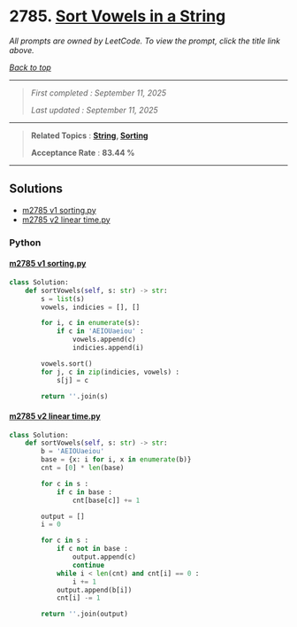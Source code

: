 # 2785. [Sort Vowels in a String](<https://leetcode.com/problems/sort-vowels-in-a-string>)

*All prompts are owned by LeetCode. To view the prompt, click the title link above.*

*[Back to top](<../README.md>)*

------

> *First completed : September 11, 2025*
>
> *Last updated : September 11, 2025*

------

> **Related Topics** : **[String](<by_topic/String.md>), [Sorting](<by_topic/Sorting.md>)**
>
> **Acceptance Rate** : **83.44 %**

------

## Solutions

- [m2785 v1 sorting.py](<../my-submissions/m2785 v1 sorting.py>)
- [m2785 v2 linear time.py](<../my-submissions/m2785 v2 linear time.py>)
### Python
#### [m2785 v1 sorting.py](<../my-submissions/m2785 v1 sorting.py>)
```Python
class Solution:
    def sortVowels(self, s: str) -> str:
        s = list(s)
        vowels, indicies = [], []

        for i, c in enumerate(s):
            if c in 'AEIOUaeiou' :
                vowels.append(c)
                indicies.append(i)

        vowels.sort()
        for j, c in zip(indicies, vowels) :
            s[j] = c

        return ''.join(s)
```

#### [m2785 v2 linear time.py](<../my-submissions/m2785 v2 linear time.py>)
```Python
class Solution:
    def sortVowels(self, s: str) -> str:
        b = 'AEIOUaeiou'
        base = {x: i for i, x in enumerate(b)}
        cnt = [0] * len(base)

        for c in s :
            if c in base :
                cnt[base[c]] += 1

        output = []
        i = 0

        for c in s :
            if c not in base :
                output.append(c)
                continue
            while i < len(cnt) and cnt[i] == 0 :
                i += 1
            output.append(b[i])
            cnt[i] -= 1

        return ''.join(output)
```


